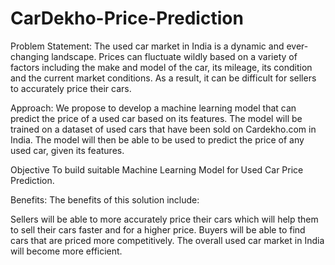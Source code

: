 # CarDekho-Price-Prediction

Problem Statement:
The used car market in India is a dynamic and ever-changing landscape. Prices can fluctuate wildly based on a variety of factors including the make and model of the car, its mileage, its condition and the current market conditions. As a result, it can be difficult for sellers to accurately price their cars.

Approach:
We propose to develop a machine learning model that can predict the price of a used car based on its features. The model will be trained on a dataset of used cars that have been sold on Cardekho.com in India. The model will then be able to be used to predict the price of any used car, given its features.

Objective
To build suitable Machine Learning Model for Used Car Price Prediction.

Benefits:
The benefits of this solution include:

Sellers will be able to more accurately price their cars which will help them to sell their cars faster and for a higher price.
Buyers will be able to find cars that are priced more competitively.
The overall used car market in India will become more efficient.
